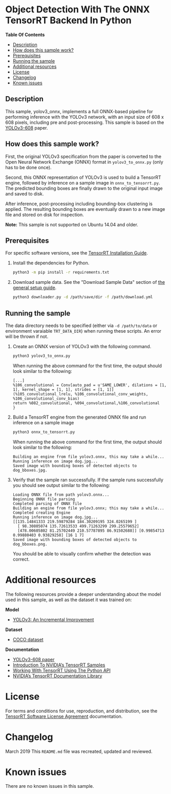 # Object Detection With The ONNX TensorRT Backend In Python

**Table Of Contents**
- [Description](#description)
- [How does this sample work?](#how-does-this-sample-work)
- [Prerequisites](#prerequisites)
- [Running the sample](#running-the-sample)
- [Additional resources](#additional-resources)
- [License](#license)
- [Changelog](#changelog)
- [Known issues](#known-issues)

## Description

This sample, yolov3_onnx, implements a full ONNX-based pipeline for performing inference with the YOLOv3 network, with an input size of 608 x 608 pixels, including pre and post-processing. This sample is based on the [YOLOv3-608](https://pjreddie.com/media/files/papers/YOLOv3.pdf) paper.

## How does this sample work?

First, the original YOLOv3 specification from the paper is converted to the Open Neural Network Exchange (ONNX) format in `yolov3_to_onnx.py` (only has to be done once).

Second, this ONNX representation of YOLOv3 is used to build a TensorRT engine, followed by inference on a sample image in `onnx_to_tensorrt.py`. The predicted bounding boxes are finally drawn to the original input image and saved to disk.

After inference, post-processing including bounding-box clustering is applied. The resulting bounding boxes are eventually drawn to a new image file and stored on disk for inspection.

**Note:** This sample is not supported on Ubuntu 14.04 and older.

## Prerequisites

For specific software versions, see the [TensorRT Installation Guide](https://docs.nvidia.com/deeplearning/sdk/tensorrt-archived/index.html).

1.  Install the dependencies for Python.
    ```sh
    python3 -m pip install -r requirements.txt
    ```

2.  Download sample data. See the "Download Sample Data" section of [the general setup guide](../README.md).
    ```sh
    python3 downloader.py -d /path/save/dir -f /path/download.yml
    ```


## Running the sample

The data directory needs to be specified (either via `-d /path/to/data` or environment varaiable `TRT_DATA_DIR`)
when running these scripts. An error will be thrown if not.

1.  Create an ONNX version of YOLOv3 with the following command.
    ```sh
    python3 yolov3_to_onnx.py
    ```
    When running the above command for the first time, the output should look similar to the following:
    ```
    [...]
    %106_convolutional = Conv[auto_pad = u'SAME_LOWER', dilations = [1, 1], kernel_shape = [1, 1], strides = [1, 1]]
    (%105_convolutional_lrelu, %106_convolutional_conv_weights, %106_convolutional_conv_bias)
    return %082_convolutional, %094_convolutional,%106_convolutional
    }
    ```

2.  Build a TensorRT engine from the generated ONNX file and run inference on a sample image
    ```sh
    python3 onnx_to_tensorrt.py
    ```
    When running the above command for the first time, the output should look similar to the following:
    ```
    Building an engine from file yolov3.onnx, this may take a while...
    Running inference on image dog.jpg...
    Saved image with bounding boxes of detected objects to dog_bboxes.jpg.
    ```

3.  Verify that the sample ran successfully. If the sample runs successfully you should see output similar to the following:
    ```
    Loading ONNX file from path yolov3.onnx...
    Beginning ONNX file parsing
    Completed parsing of ONNX file
    Building an engine from file yolov3.onnx; this may take a while...
    Completed creating Engine
    Running inference on image dog.jpg...
    [[135.14841333 219.59879284 184.30209195 324.0265199 ]
      [ 98.30805074 135.72613533 499.71263299 299.25579652]
      [478.00605802 81.25702449 210.57787895 86.91502688]] [0.99854713 0.99880403 0.93829258] [16 1 7]
    Saved image with bounding boxes of detected objects to dog_bboxes.png.
    ```
    You should be able to visually confirm whether the detection was correct.

# Additional resources

The following resources provide a deeper understanding about the model used in this sample, as well as the dataset it was trained on:

**Model**
- [YOLOv3: An Incremental Improvement](https://pjreddie.com/media/files/papers/YOLOv3.pdf)

**Dataset**
- [COCO dataset](http://cocodataset.org/#home)

**Documentation**
- [YOLOv3-608 paper](https://pjreddie.com/media/files/papers/YOLOv3.pdf)
- [Introduction To NVIDIA’s TensorRT Samples](https://docs.nvidia.com/deeplearning/sdk/tensorrt-sample-support-guide/index.html#samples)
- [Working With TensorRT Using The Python API](https://docs.nvidia.com/deeplearning/sdk/tensorrt-developer-guide/index.html#python_topics)
- [NVIDIA’s TensorRT Documentation Library](https://docs.nvidia.com/deeplearning/sdk/tensorrt-archived/index.html)

# License

For terms and conditions for use, reproduction, and distribution, see the [TensorRT Software License Agreement](https://docs.nvidia.com/deeplearning/sdk/tensorrt-sla/index.html) documentation.

# Changelog

March 2019
This `README.md` file was recreated, updated and reviewed.

# Known issues

There are no known issues in this sample.
